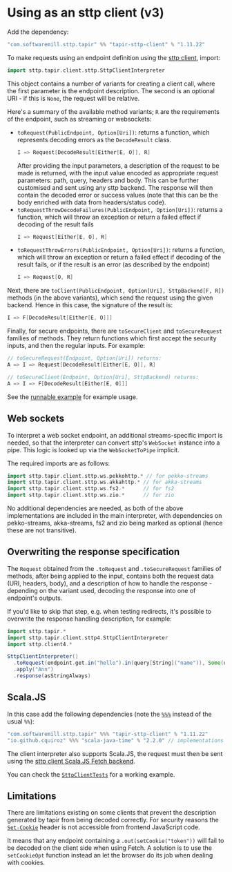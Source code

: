 # Using as an sttp client (v3)

Add the dependency:

```scala
"com.softwaremill.sttp.tapir" %% "tapir-sttp-client" % "1.11.22"
```

To make requests using an endpoint definition using the [sttp client](https://github.com/softwaremill/sttp), import:

```scala
import sttp.tapir.client.sttp.SttpClientInterpreter
```

This object contains a number of variants for creating a client call, where the first parameter is the endpoint description.
The second is an optional URI - if this is `None`, the request will be relative.

Here's a summary of the available method variants; `R` are the requirements of the endpoint, such as streaming or websockets:

- `toRequest(PublicEndpoint, Option[Uri])`: returns a function, which represents decoding errors as the `DecodeResult`
  class.
  ```scala
  I => Request[DecodeResult[Either[E, O]], R]
  ```
  After providing the input parameters, a description of the request to be made is returned, with the input value
  encoded as appropriate request parameters: path, query, headers and body. This can be further
  customised and sent using any sttp backend. The response will then contain the decoded error or success values
  (note that this can be the body enriched with data from headers/status code).
- `toRequestThrowDecodeFailures(PublicEndpoint, Option[Uri])`: returns a function, which will throw an exception or 
  return a failed effect if decoding of the result fails
  ```scala
  I => Request[Either[E, O], R]
  ```
- `toRequestThrowErrors(PublicEndpoint, Option[Uri])`: returns a function, which will throw an exception or
  return a failed effect if decoding of the result fails, or if the result is an error (as described by the endpoint) 
  ```scala
  I => Request[O, R]
  ```

Next, there are `toClient(PublicEndpoint, Option[Uri], SttpBackend[F, R])` methods (in the above variants), which
send the request using the given backend. Hence in this case, the signature of the result is:

```scala
I => F[DecodeResult[Either[E, O]]]
```

Finally, for secure endpoints, there are `toSecureClient` and `toSecureRequest` families of methods. They return
functions which first accept the security inputs, and then the regular inputs. For example:

```scala
// toSecureRequest(Endpoint, Option[Uri]) returns: 
A => I => Request[DecodeResult[Either[E, O]], R]

// toSecureClient(Endpoint, Option[Uri], SttpBackend) returns:
A => I => F[DecodeResult[Either[E, O]]]
```

See  the [runnable example](https://github.com/softwaremill/tapir/blob/master/examples/src/main/scala/sttp/tapir/examples/booksExample.scala)
for example usage.

## Web sockets

To interpret a web socket endpoint, an additional streams-specific import is needed, so that the interpreter can
convert sttp's `WebSocket` instance into a pipe. This logic is looked up via the `WebSocketToPipe` implicit.

The required imports are as follows:

```scala
import sttp.tapir.client.sttp.ws.pekkohttp.* // for pekko-streams
import sttp.tapir.client.sttp.ws.akkahttp.* // for akka-streams
import sttp.tapir.client.sttp.ws.fs2.*      // for fs2
import sttp.tapir.client.sttp.ws.zio.*      // for zio
```

No additional dependencies are needed, as  both of the above implementations are included in the main interpreter, 
with dependencies on pekko-streams, akka-streams, fs2 and zio being marked as optional (hence these are not transitive).

## Overwriting the response specification

The `Request` obtained from the `.toRequest` and `.toSecureRequest` families of methods, after being applied to the 
input, contains both the request data (URI, headers, body), and a description of how to handle the response -
depending on the variant used, decoding the response into one of endpoint's outputs.

If you'd like to skip that step, e.g. when testing redirects, it's possible to overwrite the response handling 
description, for example:

```scala :compile-only
import sttp.tapir.*
import sttp.tapir.client.sttp4.SttpClientInterpreter
import sttp.client4.*

SttpClientInterpreter()
  .toRequest(endpoint.get.in("hello").in(query[String]("name")), Some(uri"http://localhost:8080"))
  .apply("Ann")
  .response(asStringAlways)
```

## Scala.JS

In this case add the following dependencies (note the [`%%%`](https://www.scala-js.org/doc/project/dependencies.html) 
instead of the usual `%%`):

```scala
"com.softwaremill.sttp.tapir" %%% "tapir-sttp-client" % "1.11.22"
"io.github.cquiroz" %%% "scala-java-time" % "2.2.0" // implementations of java.time classes for Scala.JS
```

The client interpreter also supports Scala.JS, the request must then be sent using the
[sttp client Scala.JS Fetch backend](https://sttp.softwaremill.com/en/latest/backends/javascript/fetch.html).

You can check the [`SttpClientTests`](https://github.com/softwaremill/tapir/blob/master/client/sttp-client/src/test/scalajs/sttp/tapir/client/sttp/SttpClientTests.scala) for a working example.

## Limitations

There are limitations existing on some clients that prevent the description generated by tapir from being decoded correctly.
For security reasons the [`Set-Cookie`](https://developer.mozilla.org/en-US/docs/Web/HTTP/Headers/Set-Cookie) header is not accessible from frontend JavaScript code.

It means that any endpoint containing a `.out(setCookie("token"))` will fail to be decoded on the client side when using Fetch.
A solution is to use the `setCookieOpt` function instead an let the browser do its job when dealing with cookies.
